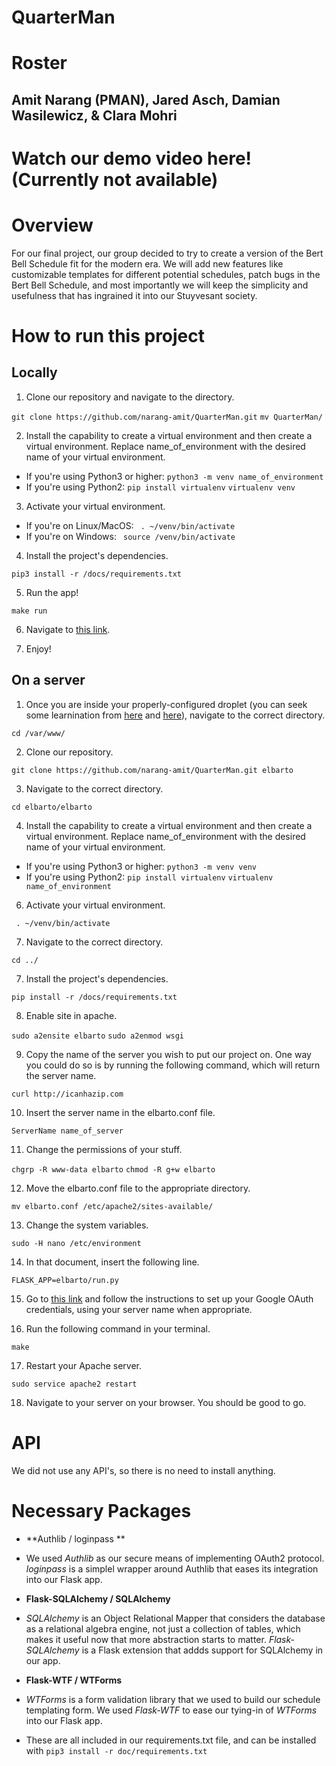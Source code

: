 # QuarterMan

# Roster
## Amit Narang (PMAN), Jared Asch, Damian Wasilewicz, & Clara Mohri

# Watch our demo video here! (Currently not available)

# Overview

For our final project, our group decided to try to create a version of the Bert Bell Schedule fit for the modern era. We will add new features like customizable templates for different potential schedules, patch bugs in the Bert Bell Schedule, and most importantly we will keep the simplicity and usefulness that has ingrained it into our Stuyvesant society.

# How to run this project

## Locally

1. Clone our repository and navigate to the directory. 

```git clone https://github.com/narang-amit/QuarterMan.git```
```mv QuarterMan/```

2. Install the capability to create a virtual environment and then create a virtual environment. Replace name_of_environment with the desired name of your virtual environment.

- If you're using Python3 or higher:
```python3 -m venv name_of_environment```
- If you're using Python2: 
```pip install virtualenv```
```virtualenv venv```

3. Activate your virtual environment. 

- If you're on Linux/MacOS:
``` . ~/venv/bin/activate```
- If you're on Windows: 
``` source /venv/bin/activate```

4. Install the project's dependencies.

```pip3 install -r /docs/requirements.txt```

5. Run the app!

```make run```

6. Navigate to [this link](http://127.0.0.1:500/). 

7. Enjoy!

## On a server

1. Once you are inside your properly-configured droplet (you can seek some learnination from [here](https://docs.google.com/document/d/12b4gf9_1EiJDt6ValtoDVsZPLhGhyOdmnW4n2Xg5E-A/edit?ts=5cdd8691) and [here](https://www.digitalocean.com/community/tutorials/how-to-install-linux-apache-mysql-php-lamp-stack-ubuntu-18-04)), navigate to the correct directory. 

```cd /var/www/```

2. Clone our repository. 

```git clone https://github.com/narang-amit/QuarterMan.git elbarto```

3. Navigate to the correct directory.

```cd elbarto/elbarto```

4. Install the capability to create a virtual environment and then create a virtual environment. Replace name_of_environment with the desired name of your virtual environment.

- If you're using Python3 or higher:
```python3 -m venv venv```
- If you're using Python2: 
```pip install virtualenv```
```virtualenv name_of_environment```

6. Activate your virtual environment. 

``` . ~/venv/bin/activate```

7. Navigate to the correct directory. 

```cd ../```

7. Install the project's dependencies.

```pip install -r /docs/requirements.txt```

8. Enable site in apache.

```sudo a2ensite elbarto```
```sudo a2enmod wsgi```

9. Copy the name of the server you wish to put our project on. One way you could do so is by running the following command, which will return the server name.

```curl http://icanhazip.com```

10. Insert the server name in the elbarto.conf file. 

```ServerName name_of_server```

11. Change the permissions of your stuff.

```chgrp -R www-data elbarto```
```chmod -R g+w elbarto```

12. Move the elbarto.conf file to the appropriate directory.

```mv elbarto.conf /etc/apache2/sites-available/```

13. Change the system variables.

```sudo -H nano /etc/environment```

14. In that document, insert the following line.

```FLASK_APP=elbarto/run.py```

15. Go to [this link](https://developers.google.com/adwords/api/docs/guides/authentication#webapp) and follow the instructions to set up your Google OAuth credentials, using your server name when appropriate. 

16. Run the following command in your terminal.

```make```

17.  Restart your Apache server.

```sudo service apache2 restart```

18. Navigate to your server on your browser. You should be good to go. 

# API

We did not use any API's, so there is no need to install anything.

# Necessary Packages

* **Authlib / loginpass **
- We used *Authlib* as our secure means of implementing OAuth2 protocol. *loginpass* is a simplel wrapper around Authlib that eases its integration into our Flask app.

* **Flask-SQLAlchemy / SQLAlchemy**
- *SQLAlchemy* is an Object Relational Mapper that considers the database as a relational algebra engine, not just a collection of tables, which makes it useful now that more abstraction starts to matter. *Flask-SQLAlchemy* is a Flask extension that addds support for SQLAlchemy in our app. 

* **Flask-WTF / WTForms**
- *WTForms* is a form validation library that we used to build our schedule templating form. We used *Flask-WTF* to ease our tying-in of *WTForms* into our Flask app.

* These are all included in our requirements.txt file, and can be installed with
```pip3 install -r doc/requirements.txt```


